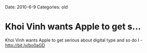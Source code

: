 Date: 2010-6-9
Categories: old

# Khoi Vinh wants Apple to get s...

Khoi Vinh wants Apple to get serious about digital type and so do I - <a href="http://bit.ly/bo0aGD" rel="nofollow">http://bit.ly/bo0aGD</a>
